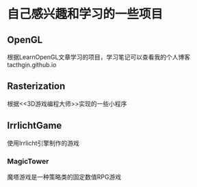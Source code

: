 # 自己感兴趣和学习的一些项目
## OpenGL
根据LearnOpenGL文章学习的项目，学习笔记可以查看我的个人博客tacthgin.github.io

## Rasterization
根据<<3D游戏编程大师>>实现的一些小程序

## IrrlichtGame
使用Irrlicht引擎制作的游戏
### MagicTower
魔塔游戏是一种策略类的固定数值RPG游戏
